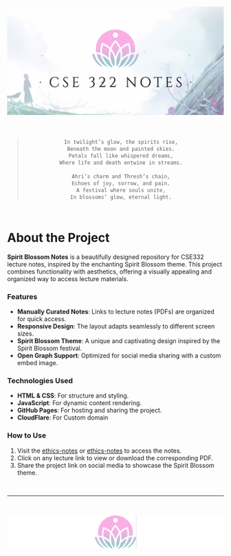 ![Banner](embed.png)
---

<br>

<blockquote style="text-align: center;">
    
    In twilight’s glow, the spirits rise,  
    Beneath the moon and painted skies.  
    Petals fall like whispered dreams,  
    Where life and death entwine in streams.  

    Ahri’s charm and Thresh’s chain,  
    Echoes of joy, sorrow, and pain.  
    A festival where souls unite,  
    In blossoms’ glow, eternal light.  

</blockquote>

<br>

# About the Project

**Spirit Blossom Notes** is a beautifully designed repository for CSE332 lecture notes, inspired by the enchanting Spirit Blossom theme. This project combines functionality with aesthetics, offering a visually appealing and organized way to access lecture materials.


### Features
- **Manually Curated Notes**: Links to lecture notes (PDFs) are organized for quick access.
- **Responsive Design**: The layout adapts seamlessly to different screen sizes.
- **Spirit Blossom Theme**: A unique and captivating design inspired by the Spirit Blossom festival.
- **Open Graph Support**: Optimized for social media sharing with a custom embed image.

### Technologies Used
- **HTML & CSS**: For structure and styling.
- **JavaScript**: For dynamic content rendering.
- **GitHub Pages**: For hosting and sharing the project.
- **CloudFlare**: For Custom domain

### How to Use
1. Visit the [ethics-notes](https://ethics-notes.pages.dev) or [ethics-notes](https://d3faltxd.github.io/CSE332-Notes/) to access the notes.
2. Click on any lecture link to view or download the corresponding PDF.
3. Share the project link on social media to showcase the Spirit Blossom theme.
<br>

---
<br>


![logo2](logo2.png)
